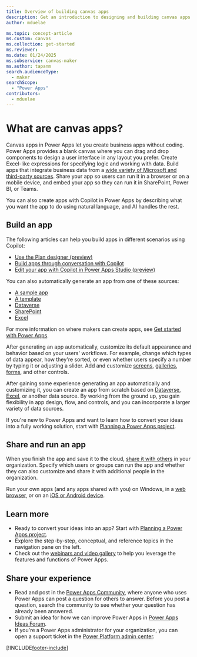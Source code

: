 ```yaml
---
title: Overview of building canvas apps
description: Get an introduction to designing and building canvas apps in Power Apps so that users can manage line-of-business data in a browser or on mobile devices.
author: mduelae

ms.topic: concept-article
ms.custom: canvas
ms.collection: get-started
ms.reviewer: 
ms.date: 01/24/2025
ms.subservice: canvas-maker
ms.author: tapanm
search.audienceType: 
  - maker
searchScope:
  - "Power Apps"
contributors:
  - mduelae
---
```

# What are canvas apps?


Canvas apps in Power Apps let you create business apps without coding. Power Apps provides a blank canvas where you can drag and drop components to design a user interface in any layout you prefer. Create Excel-like expressions for specifying logic and working with data. Build apps that integrate business data from a [wide variety of Microsoft and third-party sources](connections-list.md). Share your app so users can run it in a browser or on a mobile device, and embed your app so they can run it in SharePoint, Power BI, or Teams.

You can also create apps with Copilot in Power Apps by describing what you want the app to do using natural language, and AI handles the rest.


## Build an app

The following articles can help you build apps in different scenarios using Copilot:

- [Use the Plan designer (preview)](../plan-designer/plan-designer.md)
- [Build apps through conversation with Copilot](ai-conversations-create-app.md)
- [Edit your app with Copilot in Power Apps Studio (preview)](ai-edit-app.md)

You can also automatically generate an app from one of these sources:

- [A sample app](open-and-run-a-sample-app.md)
- [A template](get-started-test-drive.md)
- [Dataverse](data-platform-create-app.md)
- [SharePoint](app-from-sharepoint.md)
- [Excel](get-started-create-from-data.md)

For more information on where makers can create apps, see [Get started with Power Apps](intro-maker-portal.md).

After generating an app automatically, customize its default appearance and behavior based on your users' workflows. For example, change which types of data appear, how they're sorted, or even whether users specify a number by typing it or adjusting a slider. Add and customize [screens](add-screen-context-variables.md), [galleries](customize-layout-sharepoint.md), [forms](customize-forms-sharepoint.md), and other controls.

After gaining some experience generating an app automatically and customizing it, you can create an app from scratch based on [Dataverse](data-platform-create-app-scratch.md), [Excel](get-started-create-from-blank.md), or another data source. By working from the ground up, you gain flexibility in app design, flow, and controls, and you can incorporate a larger variety of data sources.

If you're new to Power Apps and want to learn how to convert your ideas into a fully working solution, start with [Planning a Power Apps project](../../guidance/planning/introduction.md).

## Share and run an app
When you finish the app and save it to the cloud, [share it with others](share-app.md) in your organization. Specify which users or groups can run the app and whether they can also customize and share it with additional people in the organization.

Run your own apps (and any apps shared with you) on Windows, in a [web browser](../../user/run-app-browser.md), or on an [iOS or Android device](/powerapps/mobile/run-powerapps-on-mobile).

## Learn more
- Ready to convert your ideas into an app? Start with [Planning a Power Apps project](../../guidance/planning/introduction.md).
- Explore the step-by-step, conceptual, and reference topics in the navigation pane on the left.
- Check out the [webinars and video gallery](https://powerusers.microsoft.com/t5/Webinars-and-Video-Gallery/bd-p/VideoGallery?featured=yes) to help you leverage the features and functions of Power Apps.

## Share your experience
* Read and post in the [Power Apps Community](https://aka.ms/powerapps-community), where anyone who uses Power Apps can post a question for others to answer. Before you post a question, search the community to see whether your question has already been answered.
* Submit an idea for how we can improve Power Apps in [Power Apps Ideas Forum](https://ideas.powerapps.com/).
* If you're a Power Apps administrator for your organization, you can open a support ticket in the [Power Platform admin center](https://admin.powerplatform.microsoft.com/support).



[!INCLUDE[footer-include](../../includes/footer-banner.md)]
